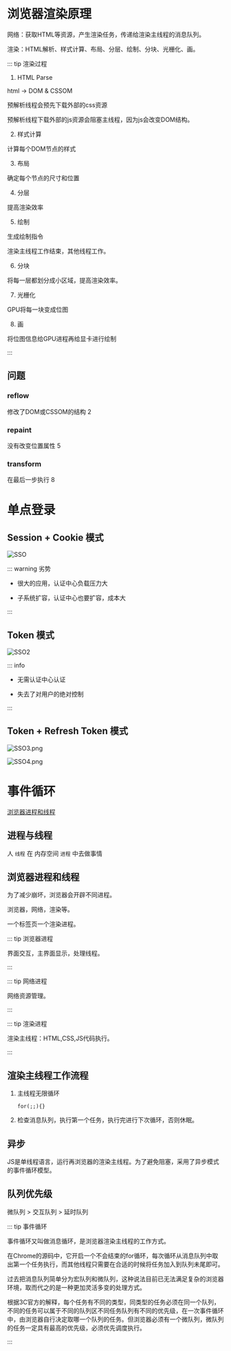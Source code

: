 # 浏览器渲染原理

网络：获取HTML等资源，产生渲染任务，传递给渲染主线程的消息队列。

渲染：HTML解析、样式计算、布局、分层、绘制、分块、光栅化、画。

::: tip 渲染过程

1. HTML Parse

html -> DOM & CSSOM

预解析线程会预先下载外部的css资源

预解析线程下载外部的js资源会阻塞主线程，因为js会改变DOM结构。

2. 样式计算

计算每个DOM节点的样式

3. 布局

确定每个节点的尺寸和位置

4. 分层

提高渲染效率

5. 绘制

生成绘制指令

渲染主线程工作结束，其他线程工作。

6. 分块

将每一层都划分成小区域，提高渲染效率。

7. 光栅化

GPU将每一块变成位图

8. 画

将位图信息给GPU进程再给显卡进行绘制

:::

## 问题

### reflow

修改了DOM或CSSOM的结构 2

### repaint

没有改变位置属性 5

### transform

在最后一步执行 8


# 单点登录

## Session + Cookie 模式

![SSO](https://img.qovv.cn/2024/04/10/66167418e51e7.png)

::: warning 劣势

+ 很大的应用，认证中心负载压力大

+ 子系统扩容，认证中心也要扩容，成本大

:::

## Token 模式

![SSO2](https://img2.imgtp.com/2024/04/10/ZroR3Oyh.png)

::: info

+ 无需认证中心认证

+ 失去了对用户的绝对控制

:::

## Token + Refresh Token 模式

![SSO3.png](https://img2.imgtp.com/2024/04/10/N1C8pBRN.png)

![SSO4.png](https://img2.imgtp.com/2024/04/10/I9MDnxd3.png)

# 事件循环

[浏览器进程和线程](https://fe.duyiedu.com/p/t_pc/course_pc_detail/camp_pro/course_2VKbErGXkTSzvbl9aQ9HgndEtIz)

## 进程与线程

人 `线程` 在 内存空间 `进程` 中去做事情

## 浏览器进程和线程

为了减少崩坏，浏览器会开辟不同进程。

浏览器，网络，渲染等。

一个标签页一个渲染进程。


::: tip 浏览器进程

界面交互，主界面显示，处理线程。

:::


::: tip  网络进程

网络资源管理。

:::


::: tip 渲染进程

渲染主线程：HTML,CSS,JS代码执行。

:::

## 渲染主线程工作流程

1. 主线程无限循环 
    
    `for(;;){}`

2. 检查消息队列，执行第一个任务，执行完进行下次循环，否则休眠。

## 异步

JS是单线程语言，运行再浏览器的渲染主线程。为了避免阻塞，采用了异步模式的事件循环模型。

## 队列优先级

微队列 > 交互队列 > 延时队列

::: tip 事件循环

事件循环又叫做消息循环，是浏览器渲染主线程的工作方式。

在Chrome的源码中，它开启一个不会结束的for循环，每次循环从消息队列中取出第一个任务执行，而其他线程只需要在合适的时候将任务加入到队列未尾即可。

过去把消息队列简单分为宏队列和微队列，这种说法目前已无法满足复杂的浏览器环境，取而代之的是一种更加灵活多变的处理方式。

根据3C官方的解释，每个任务有不同的类型，同类型的任务必须在同一个队列，不同的任务可以属于不同的队列区不同任务队列有不同的优先级，在一次事件循环中，由浏览器自行决定取哪一个队列的任务。但浏览器必须有一个微队列，微队列的任务一定具有最高的优先级，必须优先调度执行。

:::